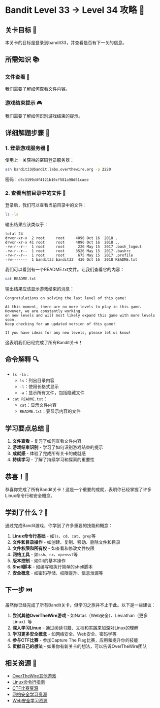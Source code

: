 # Bandit Level 33 → Level 34 攻略 🎉

## 关卡目标 🎯

本关卡的目标是登录到bandit33，并查看是否有下一关的信息。

## 所需知识 📚

### 文件查看 📄

我们需要了解如何查看文件内容。

### 游戏结束提示 🎮

我们需要了解如何识别游戏结束的提示。

## 详细解题步骤 📝

### 1. 登录游戏服务器 🔐

使用上一关获得的密码登录服务器：

```bash
ssh bandit33@bandit.labs.overthewire.org -p 2220
```

密码：`c9c3199ddf4121b10cf581a98d51caee`

### 2. 查看当前目录中的文件 👀

登录后，我们可以查看当前目录中的文件：

```bash
ls -la
```

输出结果应该类似于：

```
total 24
drwxr-xr-x  2 root     root     4096 Oct 16  2018 .
drwxr-xr-x 41 root     root     4096 Oct 16  2018 ..
-rw-r--r--  1 root     root      220 May 15  2017 .bash_logout
-rw-r--r--  1 root     root     3526 May 15  2017 .bashrc
-rw-r--r--  1 root     root      675 May 15  2017 .profile
-rw-------  1 bandit33 bandit33  430 Oct 16  2018 README.txt
```

我们可以看到有一个README.txt文件。让我们查看它的内容：

```bash
cat README.txt
```

输出结果应该显示游戏结束的消息：

```
Congratulations on solving the last level of this game!

At this moment, there are no more levels to play in this game. However, we are constantly working
on new levels and will most likely expand this game with more levels soon.
Keep checking for an updated version of this game!

If you have ideas for any new levels, please let us know!
```

这表明我们已经完成了所有Bandit关卡！

## 命令解释 🔍

- `ls -la`：
  - `ls`：列出目录内容
  - `-l`：使用长格式显示
  - `-a`：显示所有文件，包括隐藏文件
- `cat README.txt`：
  - `cat`：显示文件内容
  - `README.txt`：要显示内容的文件

## 学习要点总结 📌

1. **文件查看** - 复习了如何查看文件内容
2. **游戏结束识别** - 学习了如何识别游戏结束的提示
3. **成就感** - 体验了完成所有关卡的成就感
4. **持续学习** - 了解了持续学习和探索的重要性

## 恭喜！🎉

恭喜你完成了所有Bandit关卡！这是一个重要的成就，表明你已经掌握了许多Linux命令行和安全概念。

## 学到了什么？🧠

通过完成Bandit游戏，你学到了许多重要的技能和概念：

1. **Linux命令行基础** - 如`ls`、`cd`、`cat`、`grep`等
2. **文件和目录操作** - 如创建、复制、移动、删除文件和目录
3. **文件权限和所有权** - 如查看和修改文件权限
4. **网络工具** - 如`ssh`、`nc`、`openssl`等
5. **版本控制** - 如Git的基本操作
6. **Shell脚本** - 如编写和执行简单的shell脚本
7. **安全概念** - 如密码存储、权限提升、信息泄漏等

## 下一步 ⏭️

虽然你已经完成了所有Bandit关卡，但学习之旅并不止于此。以下是一些建议：

1. **尝试其他OverTheWire游戏** - 如Natas（Web安全）、Leviathan（更多Linux）等
2. **深入学习Linux** - 通过阅读书籍、文档和实践来加深对Linux的理解
3. **学习更多安全概念** - 如网络安全、Web安全、密码学等
4. **参与CTF比赛** - 参加Capture The Flag比赛，应用和提升你的技能
5. **贡献自己的想法** - 如果你有新关卡的想法，可以告诉OverTheWire团队

## 相关资源 🔗

- [OverTheWire其他游戏](./resource/level_34/OverTheWire其他游戏.md)
- [Linux命令行指南](./resource/level_34/Linux命令行指南.md)
- [CTF比赛资源](./resource/level_34/CTF比赛资源.md)
- [网络安全学习资源](./resource/level_34/网络安全学习资源.md)
- [Web安全学习资源](./resource/level_34/Web安全学习资源.md)
